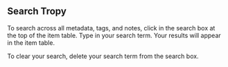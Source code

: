 ## Search Tropy

To search across all metadata, tags, and notes, click in the search box at the top of the item table. Type in your search term. Your results will appear in the item table.

To clear your search, delete your search term from the search box.



